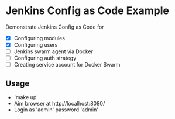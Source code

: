 # Jenkins Config as Code Example

Demonstrate Jenkins Config as Code for
* [x] Configuring modules
* [x] Configuring users
* [ ] Jenkins swarm agent via Docker
* [ ] Configuring auth strategy
* [ ] Creating service account for Docker Swarm

## Usage
* 'make up'
* Aim browser at http://localhost:8080/
* Login as 'admin' password 'admin'
